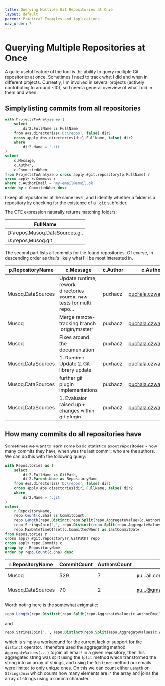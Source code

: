 ```yaml
---
title: Querying Multiple Git Repositories at Once
layout: default
parent: Practical Examples and Applications
nav_order: 7
---
```


# Querying Multiple Repositories at Once

A quite useful feature of the tool is the ability to query multiple Git repositories at once. Sometimes I need to track what I did and when in different projects. Currently, I'm involved in several projects (actively contributing to around ~10), so I need a general overview of what I did in them and when.

## Simply listing commits from all repositories

```sql
with ProjectsToAnalyze as (
    select
        dir2.FullName as FullName
    from #os.directories('D:\repos', false) dir1
    cross apply #os.directories(dir1.FullName, false) dir2
    where
        dir2.Name = '.git'
)
select
    c.Message,
    c.Author,
    c.CommittedWhen
from ProjectsToAnalyze p cross apply #git.repository(p.FullName) r 
cross apply r.Commits c
where c.AuthorEmail = 'my-email@email.ok'
order by c.CommitedWhen desc
```

I keep all repositories at the same level, and I identify whether a folder is a repository by checking for the existence of a `.git` subfolder.

The CTE expression naturally returns matching folders:

|FullName                       |
|-------------------------------|
|D:\repos\Musoq.DataSources\.git|
|D:\repos\Musoq\.git           |

The second part lists all commits for the found repositories. Of course, in descending order as that's likely what I'll be most interested in.

|p.RepositoryName   |c.Message                                                           |c.Author |c.AuthorEmail         |c.CommittedWhen    |
|-------------------|---------------------------------------------------------------------|---------|---------------------|-------------------|
|Musoq.DataSources |Update runtime, rework directories source, new tests for multi repo... |puchacz  |puchala.czwa@gmail.com|11/21/2024 21:50:25|
|Musoq             |Merge remote-tracking branch 'origin/master'                          |puchacz  |puchala.czwa@gmail.com|11/13/2024 21:23:20|
|Musoq             |Fixes around the documentation                                        |puchacz  |puchala.czwa@gmail.com|11/13/2024 21:23:13|
|Musoq.DataSources |1. Runtime Update 2. Git library update                              |puchacz  |puchala.czwa@gmail.com|11/11/2024 15:51:31|
|Musoq.DataSources |further git plugin implementations                                    |puchacz  |puchala.czwa@gmail.com|11/09/2024 00:02:07|
|Musoq.DataSources |1. Evaluator raised up + changes within git plugin                   |puchacz  |puchala.czwa@gmail.com|11/06/2024 23:54:05|

## How many commits do all repositories have

Sometimes we want to learn some basic statistics about repositories - how many commits they have, when was the last commit, who are the authors. We can do this with the following query:

```sql
with Repositories as (
    select
        dir2.FullName as GitPath,
        dir2.Parent.Name as RepositoryName
    from #os.directories('D:\repos', false) dir1
    cross apply #os.directories(dir1.FullName, false) dir2
    where
        dir2.Name = '.git'
)
select
    r.RepositoryName,
    repo.Count(c.Sha) as CommitCount,
    repo.Length(repo.Distinct(repo.Split(repo.AggregateValues(c.AuthorEmail), ','))) as AuthorsCount,
    repo.StringsJoin(',', repo.Distinct(repo.Split(repo.AggregateValues(c.AuthorEmail), ','))) as Authors,
    repo.MaxDateTimeOffset(c.CommittedWhen) as LastCommitDate
from Repositories r
cross apply #git.repository(r.GitPath) repo
cross apply repo.Commits c
group by r.RepositoryName
order by repo.Count(c.Sha) desc
```

|r.RepositoryName   |CommitCount |AuthorsCount |Authors                                                  |LastCommitDate     |
|-------------------|------------|-------------|--------------------------------------------------------|-------------------|
|Musoq             |529         |7            |pu...ail.com,pu...om,4969...github.com,jth...com,...    |11/19/2024 06:23:14|
|Musoq.DataSources |70          |2            |pu...@gmail.com,pu...@gmail.com                         |11/21/2024 21:50:25|

Worth noting here is the somewhat enigmatic:

```sql
repo.Length(repo.Distinct(repo.Split(repo.AggregateValues(c.AuthorEmail), ','))) as AuthorsCount,
```

and

```sql
repo.StringsJoin(',', repo.Distinct(repo.Split(repo.AggregateValues(c.AuthorEmail), ',')))
```

which is simply a workaround for the current lack of support for the `distinct` operator. I therefore used the aggregating method `AggregateValues(...)` to join all emails in a given repository, then this aggregated string was split using the `Split` method which transformed the string into an array of strings, and using the `Distinct` method our emails were limited to only unique ones. On this we can count either `Length` or `StringsJoin` which counts how many elements are in the array and joins the array of strings using a comma character.